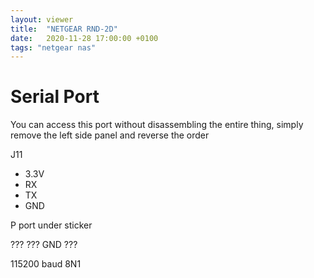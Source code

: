 ```yaml
---
layout: viewer
title:  "NETGEAR RND-2D"
date:   2020-11-28 17:00:00 +0100
tags: "netgear nas"
---
```

# Serial Port

You can access this port without disassembling the entire thing, simply remove the left side panel and reverse the order

J11
- 3.3V
- RX
- TX
- GND

P port under sticker

??? ???
GND ???

115200 baud 8N1
